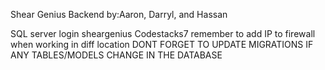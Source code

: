 Shear Genius Backend
by:Aaron, Darryl, and Hassan 

SQL server login
sheargenius
Codestacks7
remember to add IP to firewall when working in diff location
DONT FORGET TO UPDATE MIGRATIONS IF ANY TABLES/MODELS CHANGE IN THE DATABASE

